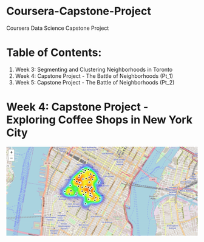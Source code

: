 # Coursera-Capstone-Project
Coursera Data Science Capstone Project

# Table of Contents:
1. Week 3: Segmenting and Clustering Neighborhoods in Toronto
2. Week 4: Capstone Project - The Battle of Neighborhoods (Pt_1)
3. Week 5: Capstone Project - The Battle of Neighborhoods (Pt_2)

# Week 4: Capstone Project - Exploring Coffee Shops in New York City
![coffee shops](newyork.png)
